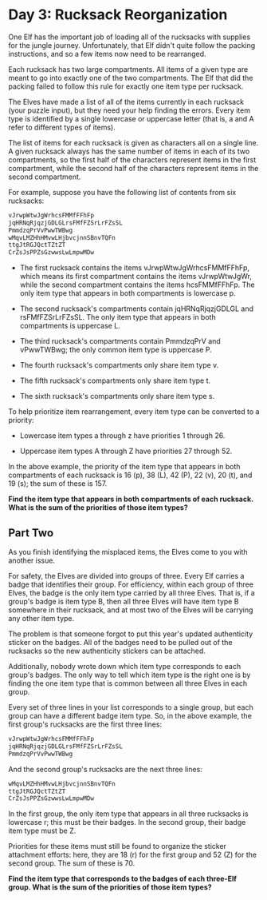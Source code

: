 # Day 3: Rucksack Reorganization

One Elf has the important job of loading all of the rucksacks with supplies for
the jungle journey. Unfortunately, that Elf didn't quite follow the packing
instructions, and so a few items now need to be rearranged.

Each rucksack has two large compartments. All items of a given type are meant
to go into exactly one of the two compartments. The Elf that did the packing failed
 to follow this rule for exactly one item type per rucksack.

The Elves have made a list of all of the items currently in each rucksack (your
puzzle input), but they need your help finding the errors. Every item type is
identified by a single lowercase or uppercase letter (that is, a and A refer to
different types of items).

The list of items for each rucksack is given as characters all on a single line.
A given rucksack always has the same number of items in each of its two compartments,
so the first half of the characters represent items in the first compartment, while
the second half of the characters represent items in the second compartment.

For example, suppose you have the following list of contents from six rucksacks:

```txt
vJrwpWtwJgWrhcsFMMfFFhFp
jqHRNqRjqzjGDLGLrsFMfFZSrLrFZsSL
PmmdzqPrVvPwwTWBwg
wMqvLMZHhHMvwLHjbvcjnnSBnvTQFn
ttgJtRGJQctTZtZT
CrZsJsPPZsGzwwsLwLmpwMDw
```

- The first rucksack contains the items vJrwpWtwJgWrhcsFMMfFFhFp, which means its
  first compartment contains the items vJrwpWtwJgWr, while the second compartment
  contains the items hcsFMMfFFhFp. The only item type that appears in both
  compartments is lowercase p.

- The second rucksack's compartments contain jqHRNqRjqzjGDLGL and rsFMfFZSrLrFZsSL.
  The only item type that appears in both compartments is uppercase L.

- The third rucksack's compartments contain PmmdzqPrV and vPwwTWBwg; the only common
  item type is uppercase P.

- The fourth rucksack's compartments only share item type v.

- The fifth rucksack's compartments only share item type t.

- The sixth rucksack's compartments only share item type s.

To help prioritize item rearrangement, every item type can be converted to a priority:

- Lowercase item types a through z have priorities 1 through 26.

- Uppercase item types A through Z have priorities 27 through 52.

In the above example, the priority of the item type that appears in both compartments
of each rucksack is 16 (p), 38 (L), 42 (P), 22 (v), 20 (t), and 19 (s); the sum of these
 is 157.

<b>Find the item type that appears in both compartments of each rucksack. What is the sum
of the priorities of those item types?</b>

## Part Two

As you finish identifying the misplaced items, the Elves come to you with another issue.

For safety, the Elves are divided into groups of three. Every Elf carries a badge that
identifies their group. For efficiency, within each group of three Elves, the badge is
the only item type carried by all three Elves. That is, if a group's badge is item type B,
then all three Elves will have item type B somewhere in their rucksack, and at most two of
the Elves will be carrying any other item type.

The problem is that someone forgot to put this year's updated authenticity sticker on the
badges. All of the badges need to be pulled out of the rucksacks so the new authenticity
stickers can be attached.

Additionally, nobody wrote down which item type corresponds to each group's badges. The
only way to tell which item type is the right one is by finding the one item type that
is common between all three Elves in each group.

Every set of three lines in your list corresponds to a single group, but each group can
have a different badge item type. So, in the above example, the first group's rucksacks
are the first three lines:

```txt
vJrwpWtwJgWrhcsFMMfFFhFp
jqHRNqRjqzjGDLGLrsFMfFZSrLrFZsSL
PmmdzqPrVvPwwTWBwg
```

And the second group's rucksacks are the next three lines:

```txt
wMqvLMZHhHMvwLHjbvcjnnSBnvTQFn
ttgJtRGJQctTZtZT
CrZsJsPPZsGzwwsLwLmpwMDw
```

In the first group, the only item type that appears in all three rucksacks is lowercase r;
this must be their badges. In the second group, their badge item type must be Z.

Priorities for these items must still be found to organize the sticker attachment efforts:
here, they are 18 (r) for the first group and 52 (Z) for the second group. The sum of these
is 70.

<b>Find the item type that corresponds to the badges of each three-Elf group. What is the
sum of the priorities of those item types?</b>
